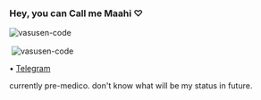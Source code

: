 ### Hey, you can Call me Maahi ♡


<p align="left"> <img src="https://komarev.com/ghpvc/?username=vasusen-code&label=Profile%20views&color=0e75b6&style=plastic" alt="vasusen-code" /> </p>

<p>&nbsp;<img align="center" src="https://github-readme-stats.vercel.app/api?username=vasusen-code&show_icons=true&theme=tokyonight&locale=en" alt="vasusen-code" /></p>


• [Telegram](https://t.me/chauhanMahesh)

currently pre-medico. don't know what will be my status in future. 
